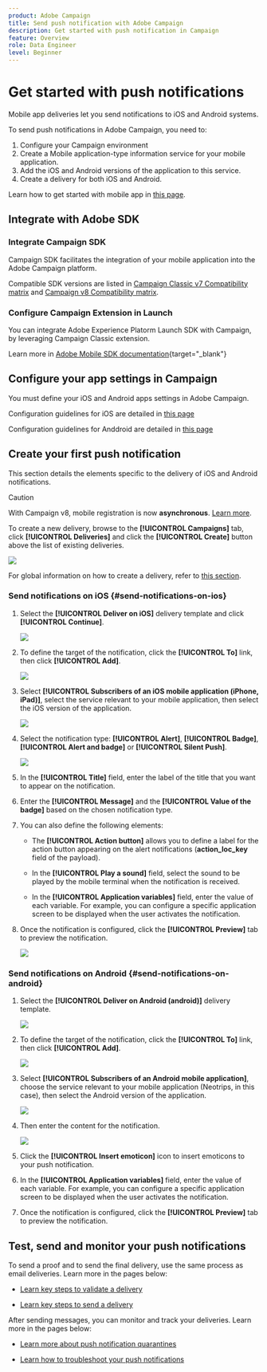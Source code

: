 ```yaml
---
product: Adobe Campaign
title: Send push notification with Adobe Campaign
description: Get started with push notification in Campaign
feature: Overview
role: Data Engineer
level: Beginner
---
```

# Get started with push notifications

Mobile app deliveries let you send notifications to iOS and Android systems.

To send push notifications in Adobe Campaign, you need to:

1. Configure your Campaign environment
1. Create a Mobile application-type information service for your mobile application. 
1. Add the iOS and Android versions of the application to this service.
1. Create a delivery for both iOS and Android. 

Learn how to get started with mobile app in [this page](about-mobile-app-channel.md).

## Integrate with Adobe SDK

### Integrate Campaign SDK 

Campaign SDK facilitates the integration of your mobile application into the Adobe Campaign platform.

Compatible SDK versions are listed in [Campaign Classic v7 Compatibility matrix](../../../../v7/rn/using/compatibility-matrix.md#MobileSDK) and [Campaign v8 Compatibility matrix](../../../../v8/start/compatibility-matrix.md#MobileSDK).

### Configure Campaign Extension in Launch

You can integrate Adobe Experience Platorm Launch SDK with Campaign, by leveraging Campaign Classic extension.

Learn more in [Adobe Mobile SDK documentation](https://aep-sdks.gitbook.io/docs/using-mobile-extensions/adobe-campaignclassic){target="_blank"}

## Configure your app settings in Campaign

You must define your iOS and Android apps settings in Adobe Campaign.

Configuration guidelines for iOS are detailed in [this page](configuring-the-mobile-application.md)

Configuration guidelines for Anddroid are detailed in [this page](configuring-the-mobile-application-android.md)

## Create your first push notification

This section details the elements specific to the delivery of iOS and Android notifications.

>[!CAUTION]
>
>With Campaign v8, mobile registration is now **asynchronous**. [Learn more](../../../../v8/dev/staging.md).

To create a new delivery, browse to the **[!UICONTROL Campaigns]** tab, click **[!UICONTROL Deliveries]** and click the **[!UICONTROL Create]** button above the list of existing deliveries.

![](../assets/delivery_step_1.png)

For global information on how to create a delivery, refer to [this section](../comminication-channels.md).

### Send notifications on iOS {#send-notifications-on-ios}

1. Select the **[!UICONTROL Deliver on iOS]** delivery template and click **[!UICONTROL Continue]**.

   ![](../assets/push-template-ios.png)

1. To define the target of the notification, click the **[!UICONTROL To]** link, then click **[!UICONTROL Add]**.

   ![](../assets/push-ios-select-target.png)

1. Select **[!UICONTROL Subscribers of an iOS mobile application (iPhone, iPad)]**, select the service relevant to your mobile application, then select the iOS version of the application.

   ![](../assets/push-ios-subscribers.png)

1. Select the notification type: **[!UICONTROL Alert]**, **[!UICONTROL Badge]**, **[!UICONTROL Alert and badge]** or **[!UICONTROL Silent Push]**.

   ![](../assets/push-ios-alert.png)

1. In the **[!UICONTROL Title]** field, enter the label of the title that you want to appear on the notification.

1. Enter the **[!UICONTROL Message]** and the **[!UICONTROL Value of the badge]** based on the chosen notification type.

1. You can also define the following elements:

    * The **[!UICONTROL Action button]** allows you to define a label for the action button appearing on the alert notifications (**action_loc_key** field of the payload).

    * In the **[!UICONTROL Play a sound]** field, select the sound to be played by the mobile terminal when the notification is received.

    * In the **[!UICONTROL Application variables]** field, enter the value of each variable. For example, you can configure a specific application screen to be displayed when the user activates the notification.

1. Once the notification is configured, click the **[!UICONTROL Preview]** tab to preview the notification. 

   ![](../assets/push-ios-preview.png)


### Send notifications on Android {#send-notifications-on-android}

1. Select the **[!UICONTROL Deliver on Android (android)]** delivery template.

    ![](../assets/push-template-android.png)

1. To define the target of the notification, click the **[!UICONTROL To]** link, then click **[!UICONTROL Add]**.

    ![](../assets/push-android-select-target.png)

1. Select **[!UICONTROL Subscribers of an Android mobile application]**, choose the service relevant to your mobile application (Neotrips, in this case), then select the Android version of the application.

   ![](../assets/push-ios-subscribers.png)

1. Then enter the content for the notification.

   ![](../assets/push-android-content.png)

1. Click the **[!UICONTROL Insert emoticon]** icon to insert emoticons to your push notification.

1. In the **[!UICONTROL Application variables]** field, enter the value of each variable. For example, you can configure a specific application screen to be displayed when the user activates the notification.

1. Once the notification is configured, click the **[!UICONTROL Preview]** tab to preview the notification. 

## Test, send and monitor your push notifications

To send a proof and to send the final delivery, use the same process as email deliveries. Learn more in the pages below:

* [Learn key steps to validate a delivery](../steps-validating-the-delivery.md)

* [Learn key steps to send a delivery](../steps-sending-the-delivery.md)

After sending messages, you can monitor and track your deliveries. Learn more in the pages below:

* [Learn more about push notification quarantines](../understanding-quarantine-management.md#push-notification-quarantines)

* [Learn how to troubleshoot your push notifications](troubleshooting.md)
